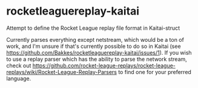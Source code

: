 # rocketleaguereplay-kaitai
Attempt to define the Rocket League replay file format in Kaitai-struct

Currently parses everything except netstream, which would be a ton of work, and I'm unsure if that's currently possible to do so in Kaitai (see https://github.com/Bakkes/rocketleaguereplay-kaitai/issues/1). If you wish to use a replay parser which has the ability to parse the network stream, check out https://github.com/rocket-league-replays/rocket-league-replays/wiki/Rocket-League-Replay-Parsers to find one for your preferred language.
